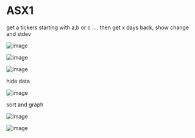 # ASX1
get a tickers starting with a,b or c .... then get x days back, show change and stdev

![image](https://github.com/user-attachments/assets/bef9f718-624f-449e-9404-dc2b44968774)

![image](https://github.com/user-attachments/assets/a3050699-f433-4e4c-b307-36b6fc4023d9)

![image](https://github.com/user-attachments/assets/47fbc94d-c620-4be6-adae-1c57f10ab88a)

hide data

![image](https://github.com/user-attachments/assets/7951470a-c3dc-4549-8e09-b82d90a56b50)

sort and graph

![image](https://github.com/user-attachments/assets/8fe77c7f-0420-4083-ab2a-3341935293e7)

![image](https://github.com/user-attachments/assets/b66b62af-badf-4c8b-8fbe-4bd0f49fd150)





